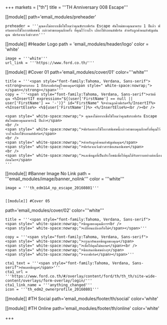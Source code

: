 +++
markets = ["th"]
title = '''TH Anniversary 008 Escape'''

[[module]]
path='email_modules/preheader'

	preheader = '''คุณคงไม่อยากเชื่อใช่ไหมว่าคุณขับรถฟอร์ด Escape คันใหม่ของคุณมาครบ 1 ปีแล้ว ฟอร์ดอยากใช้โอกาสพิเศษนี้ กล่าวคำขอบคุณอีกครั้ง ที่คุณไว้วางใจ เลือกใช้รถยนต์ฟอร์ด สำหรับลูกค้าคนสำคัญเช่นคุณ ฟอร์ดจะแจ้งข่าวสาร'''

[[module]] #Header Logo
path = 'email_modules/header/logo'
color = 'white'

	image = '''white'''
	url_link = '''https://www.ford.co.th/'''

[[module]] #Cover 01
path='email_modules/cover/01'
color='''white'''

	title = '''<span style="font-family:Tahoma, Verdana, Sans-serif"><strong>ครบรอบ 1 ปีกับรถฟอร์ดคู่ใจของคุณ<span style=" white-space:nowrap;"></span></strong></span>'''
	copy = '''<span style="font-family:Tahoma, Verdana, Sans-serif">สวัสดี คุณ <%InsertIf expression="${(user['FirstName'] == null || user['FirstName'] == '-')}" id="FirstName" %>ท่านลูกค้าฟอร์ด<%/InsertIf%> <%InsertElse%> <%${user['FirstName']}%> <%/InsertElse%><br /><br />
    
    <span style=" white-space:nowrap;"> คุณคงไม่อยากเชื่อใช่ไหมว่าคุณขับรถฟอร์ด Escape คันใหม่ของคุณมาครบ1 ปีแล้ว</span>
    <br />
    <span style=" white-space:nowrap;">ฟอร์ดอยากใช้โอกาสพิเศษนี้กล่าวคำขอบคุณอีกครั้งที่คุณไว้วางใจเลือกใช้รถยนต์ฟอร์ด</span>
    <br />
    <span style=" white-space:nowrap;">สำหรับลูกค้าคนสำคัญเช่นคุณ</span>
    <span style=" white-space:nowrap;">ฟอร์ดจะแจ้งข่าวสารข้อเสนอพิเศษ</span>
    <br />
    <span style=" white-space:nowrap;">และข้อมูลที่เป็นประโยชน์เพื่อให้คุณได้รับทราบอย่างต่อเนื่องก่อนใคร</span>
    '''

[[module]] #Banner Image No Link
path = '''email_modules/image/banner_nolink'''
color = '''white'''

	image = '''th_edm1&4_np_escape_20160801'''


	[[module]] #Cover 05
path='email_modules/cover/02'
color='''white'''

	title = '''<span style="font-family:Tahoma, Verdana, Sans-serif">
	<span style=" white-space:nowrap;">ข้อมูลของคุณมีการ<br />
	<span style=" white-space:nowrap;">เปลี่ยนแปลงหรือไม่</span></span>'''

	copy = '''<span style="font-family:Tahoma, Verdana, Sans-serif">
	<span style=" white-space:nowrap;">กรุณาอัพเดทข้อมูลของคุณ</span>
	<span style=" white-space:nowrap;">เพื่อให้คุณไม่พลาด</span><br />
	<span style=" white-space:nowrap;">ข้อเสนอพิเศษต่างๆ</span>
	<span style=" white-space:nowrap;">จากฟอร์ด</span></span>'''

	cta1_text = '''<span style="font-family:Tahoma, Verdana, Sans-serif">อัพเดทข้อมูล</span>'''
	cta1_url = '''https://www.ford.co.th/#/overlay/content/ford/th/th_th/site-wide-content/overlays/form-overlay/login/'''
	cta1_link_name = '''anything_changed'''
	icon = '''th_edm2_ownerprofile_20160801'''


[[module]] #TH Social
path='email_modules/footer/th/social'
color='white'

[[module]] #TH Online
path='email_modules/footer/th/online'
color='white'

+++